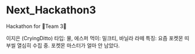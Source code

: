 # Next_Hackathon3
Hackathon for 🦁Team 3🐯


이지은 (CryingDitto)
타입: 물, 에스퍼
먹이: 밀크티, 바닐라 라떼
특징: 요즘 포켓몬 띠부씰 열심히 수집 중. 포켓몬 마스터가 얼마 안 남았다.